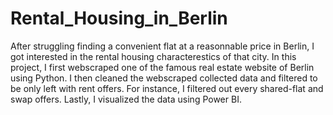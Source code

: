 # Rental_Housing_in_Berlin

After struggling finding a convenient flat at a reasonnable price in Berlin, I got interested in the rental housing characterestics of that city. In this project, I first webscraped one of the famous real estate website of Berlin using Python. I then cleaned the webscraped collected data and filtered to be only left with rent offers. For instance, I filtered out every shared-flat and swap offers. Lastly, I visualized the data using Power BI.
